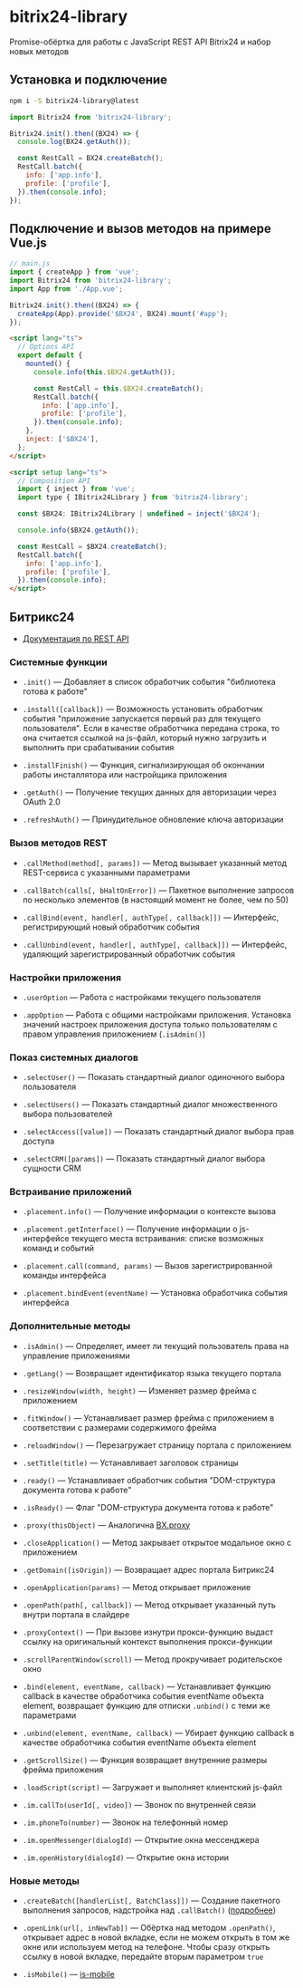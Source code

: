 # bitrix24-library

Promise-обёртка для работы с JavaScript REST API Bitrix24 и набор новых методов

## Установка и подключение

```sh
npm i -S bitrix24-library@latest
```

```js
import Bitrix24 from 'bitrix24-library';

Bitrix24.init().then((BX24) => {
  console.log(BX24.getAuth());

  const RestCall = BX24.createBatch();
  RestCall.batch({
    info: ['app.info'],
    profile: ['profile'],
  }).then(console.info);
});
```

## Подключение и вызов методов на примере Vue.js

```js
// main.js
import { createApp } from 'vue';
import Bitrix24 from 'bitrix24-library';
import App from './App.vue';

Bitrix24.init().then((BX24) => {
  createApp(App).provide('$BX24', BX24).mount('#app');
});
```

```html
<script lang="ts">
  // Options API
  export default {
    mounted() {
      console.info(this.$BX24.getAuth());

      const RestCall = this.$BX24.createBatch();
      RestCall.batch({
        info: ['app.info'],
        profile: ['profile'],
      }).then(console.info);
    },
    inject: ['$BX24'],
  };
</script>

<script setup lang="ts">
  // Composition API
  import { inject } from 'vue';
  import type { IBitrix24Library } from 'bitrix24-library';

  const $BX24: IBitrix24Library | undefined = inject('$BX24');

  console.info($BX24.getAuth());

  const RestCall = $BX24.createBatch();
  RestCall.batch({
    info: ['app.info'],
    profile: ['profile'],
  }).then(console.info);
</script>
```

## Битрикс24

- [Документация по REST API](https://dev.1c-bitrix.ru/rest_help/js_library/)

### Системные функции

- `.init()` — Добавляет в список обработчик события "библиотека готова к работе"

- `.install([callback])` — Возможность установить обработчик события "приложение запускается первый раз для текущего пользователя". Если в качестве обработчика передана строка, то она считается ссылкой на js-файл, который нужно загрузить и выполнить при срабатывании события

- `.installFinish()` — Функция, сигнализирующая об окончании работы инсталлятора или настройщика приложения

- `.getAuth()` — Получение текущих данных для авторизации через OAuth 2.0

- `.refreshAuth()` — Принудительное обновление ключа авторизации

### Вызов методов REST

- `.callMethod(method[, params])` — Метод вызывает указанный метод REST-сервиса с указанными параметрами

- `.callBatch(calls[, bHaltOnError])` — Пакетное выполнение запросов по несколько элементов (в настоящий момент не более, чем по 50)

- `.callBind(event, handler[, authType[, callback]])` — Интерфейс, регистрирующий новый обработчик события

- `.callUnbind(event, handler[, authType[, callback]])` — Интерфейс, удаляющий зарегистрированный обработчик события

### Настройки приложения

- `.userOption` — Работа с настройками текущего пользователя

- `.appOption` — Работа с общими настройками приложения. Установка значений настроек приложения доступа только пользователям с правом управления приложением (`.isAdmin()`)

### Показ системных диалогов

- `.selectUser()` — Показать стандартный диалог одиночного выбора пользователя

- `.selectUsers()` — Показать стандартный диалог множественного выбора пользователей

- `.selectAccess([value])` — Показать стандартный диалог выбора прав доступа

- `.selectCRM([params])` — Показать стандартный диалог выбора сущности CRM

### Встраивание приложений

- `.placement.info()` — Получение информации о контексте вызова

- `.placement.getInterface()` — Получение информации о js-интерфейсе текущего места встраивания: списке возможных команд и событий

- `.placement.call(command, params)` — Вызов зарегистрированной команды интерфейса

- `.placement.bindEvent(eventName)` — Установка обработчика события интерфейса

### Дополнительные методы

- `.isAdmin()` — Определяет, имеет ли текущий пользователь права на управление приложениями

- `.getLang()` — Возвращает идентификатор языка текущего портала

- `.resizeWindow(width, height)` — Изменяет размер фрейма с приложением

- `.fitWindow()` — Устанавливает размер фрейма с приложением в соответствии с размерами содержимого фрейма

- `.reloadWindow()` — Перезагружает страницу портала с приложением

- `.setTitle(title)` — Устанавливает заголовок страницы

- `.ready()` — Устанавливает обработчик события "DOM-структура документа готова к работе"

- `.isReady()` — Флаг "DOM-структура документа готова к работе"

- `.proxy(thisObject)` — Аналогична [BX.proxy](https://dev.1c-bitrix.ru/api_help/js_lib/kernel/events/bx_proxy.php)

- `.closeApplication()` — Метод закрывает открытое модальное окно с приложением

- `.getDomain([isOrigin])` — Возвращает адрес портала Битрикс24

- `.openApplication(params)` — Метод открывает приложение

- `.openPath(path[, callback])` — Метод открывает указанный путь внутри портала в слайдере

- `.proxyContext()` — При вызове изнутри прокси-функцию выдаст ссылку на оригинальный контекст выполнения прокси-функции

- `.scrollParentWindow(scroll)` — Метод прокручивает родительское окно

- `.bind(element, eventName, callback)` — Устанавливает функцию callback в качестве обработчика события eventName объекта element, возвращает функцию для отписки `.unbind()` с теми же параметрами

- `.unbind(element, eventName, callback)` — Убирает функцию callback в качестве обработчика события eventName объекта element

- `.getScrollSize()` — Функция возвращает внутренние размеры фрейма приложения

- `.loadScript(script)` — Загружает и выполняет клиентский js-файл

- `.im.callTo(userId[, video])` — Звонок по внутренней связи

- `.im.phoneTo(number)` — Звонок на телефонный номер

- `.im.openMessenger(dialogId)` — Открытие окна мессенджера

- `.im.openHistory(dialogId)` — Открытие окна истории

### Новые методы

- `.createBatch([handlerList[, BatchClass]])` — Создание пакетного выполнения запросов, надстройка над `.callBatch()` ([подробнее](rest-call.md))

- `.openLink(url[, inNewTab])` — Обёртка над методом `.openPath()`, открывает адрес в новой вкладке, если не можем открыть в том же окне или используем метод на телефоне. Чтобы сразу открыть ссылку в новой вкладке, передайте вторым параметром `true`

- `.isMobile()` — [is-mobile](https://www.npmjs.com/package/is-mobile)
